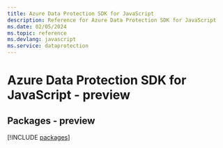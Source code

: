 ```yaml
---
title: Azure Data Protection SDK for JavaScript
description: Reference for Azure Data Protection SDK for JavaScript
ms.date: 02/05/2024
ms.topic: reference
ms.devlang: javascript
ms.service: dataprotection
---
```

# Azure Data Protection SDK for JavaScript - preview
## Packages - preview
[!INCLUDE [packages](data-protection-index.md)]